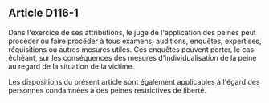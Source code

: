 Article D116-1
----
Dans l'exercice de ses attributions, le juge de l'application des peines peut
procéder ou faire procéder à tous examens, auditions, enquêtes, expertises,
réquisitions ou autres mesures utiles. Ces enquêtes peuvent porter, le cas
échéant, sur les conséquences des mesures d'individualisation de la peine au
regard de la situation de la victime.

Les dispositions du présent article sont également applicables à l'égard des
personnes condamnées à des peines restrictives de liberté.
